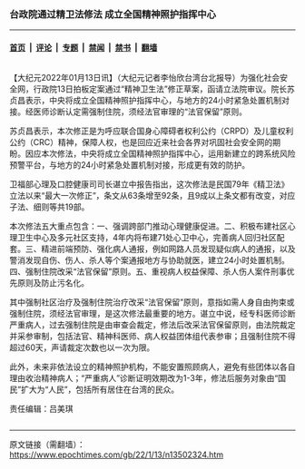 ### 台政院通过精卫法修法 成立全国精神照护指挥中心

---

#### [首页](../../../..?n13502324) &nbsp;|&nbsp; [评论](../../../../../epoch-comment?n13502324) &nbsp;|&nbsp; [专题](../../../../../epoch-special?n13502324) &nbsp;|&nbsp; [禁闻](../../../../../epoch-news?n13502324) &nbsp;|&nbsp; [禁书](../../../../../books?n13502324) &nbsp;|&nbsp; [翻墙](https://github.com/gfw-breaker/nogfw/blob/master/README.md?n13502324)


<div class="column" id="artbody" itemprop="articleBody">
 <!-- article content begin -->
 <p>
  【大纪元2022年01月13日讯】（大纪元记者李怡欣台湾台北报导）为强化社会安全网，行政院13日拍板定案通过“精神卫生法”修正草案，函请立法院审议。院长苏贞昌表示，中央将成立全国精神照护指挥中心，与地方的24小时紧急处置机制对接。经医师诊断认定需强制住院，须经法官审理的“法官保留”原则。
 </p>
 <p>
  苏贞昌表示，本次修正是为呼应联合国身心障碍者权利公约（CRPD）及儿童权利公约（CRC）精神，保障人权，也是回应近来社会各界对巩固社会安全网的期盼。因应本次修法，中央将成立全国精神照护指挥中心，运用新建立的跨系统风险预警平台，与地方的24小时紧急处置机制对接，形成更有效的防护。
 </p>
 <p>
  卫福部心理及口腔健康司司长谌立中报告指出，这次修法是民国79年《精卫法》立法以来“最大一次修正”，条文从63条增至92条，且9成以上条文都有改变，对应子法、细则等共19部。
 </p>
 <p>
  本次修法五大重点包含：一、强调跨部门推动心理健康促进。二、积极布建社区心理卫生中心及多元社区支持，4年内将布建71处心卫中心，完善病人回归社区配套。三、精进前端预防、强化病人通报，例如网路人员发现疑似病人的通报，以及警消发现自伤、伤人、杀人等个案通报地方与协助就医，建立24小时处置机制。四、强制住院改采“法官保留”原则。五、重视病人权益保障、杀人伤人案件刑事优先原则及防止污名化。
 </p>
 <p>
  其中强制社区治疗及强制住院治疗改采“法官保留”原则，意指如需人身自由拘束或强制住院，须经法官审理，是这次修法最重要的地方。谌立中说，经专科医师诊断严重病人，过去强制住院是由审查会裁定，修法后改采法官保留原则，由法院裁定并采参审制，包括法官、精神科医师、病人权益团体组代表参审；且强制住院不得超过60天，声请裁定次数也以一次为限。
 </p>
 <p>
  此外，未来非依法设立的精神照护机构，不能安置照顾病人，避免有些团体以各自理由收治精神病人；“严重病人”诊断证明效期改为1-3年，修法后服务对象由“国民”扩大为“人民”，包括所有居住在台湾的民众。
 </p>
 <p>
  责任编辑：吕美琪
 </p>
 <!-- article content end -->
</div>


---

原文链接（需翻墙）：https://www.epochtimes.com/gb/22/1/13/n13502324.htm